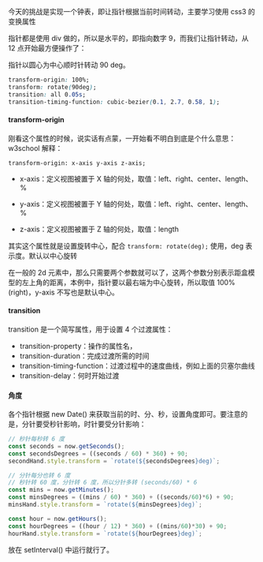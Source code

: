 今天的挑战是实现一个钟表，即让指针根据当前时间转动，主要学习使用 css3 的变换属性

指针都是使用 div 做的，所以是水平的，即指向数字 9，而我们让指针转动，从 12 点开始最方便操作了：

指针以圆心为中心顺时针转动 90 deg。

```css
transform-origin: 100%;
transform: rotate(90deg);
transition: all 0.05s;
transition-timing-function: cubic-bezier(0.1, 2.7, 0.58, 1);
```

#### transform-origin

刚看这个属性的时候，说实话有点蒙，一开始看不明白到底是个什么意思：w3school 解释：

`transform-origin: x-axis y-axis z-axis;`

- x-axis：定义视图被置于 X 轴的何处，取值：left、right、center、length、%

- y-axis：定义视图被置于 Y 轴的何处，取值：left、right、center、length、%

- z-axis：定义视图被置于 Z 轴的何处，取值：length

其实这个属性就是设置旋转中心，配合 `transform: rotate(deg);` 使用，deg 表示度。默认以中心旋转

在一般的 2d 元素中，那么只需要两个参数就可以了，这两个参数分别表示距盒模型的左上角的距离，本例中，指针要以最右端为中心旋转，所以取值 100%(right)，y-axis 不写也是默认中心。

#### transition

transition 是一个简写属性，用于设置 4 个过渡属性：

- transition-property：操作的属性名，
- transition-duration：完成过渡所需的时间
- transition-timing-function：过渡过程中的速度曲线，例如上面的贝塞尔曲线
- transition-delay：何时开始过渡

#### 角度

各个指针根据 new Date() 来获取当前的时、分、秒，设置角度即可。要注意的是，分针要受秒针影响，时针要受分针影响：

```javascript
// 秒针每秒转 6 度
const seconds = now.getSeconds();
const secondsDegrees = ((seconds / 60) * 360) + 90;
secondHand.style.transform = `rotate(${secondsDegrees}deg)`;

// 分针每分也转 6 度
// 秒针转 60 度，分针转 6 度，所以分针多转 (seconds/60) * 6
const mins = now.getMinutes();
const minsDegrees = ((mins / 60) * 360) + ((seconds/60)*6) + 90;
minsHand.style.transform = `rotate(${minsDegrees}deg)`;

const hour = now.getHours();
const hourDegrees = ((hour / 12) * 360) + ((mins/60)*30) + 90;
hourHand.style.transform = `rotate(${hourDegrees}deg)`;
```

放在 setInterval() 中运行就行了。
